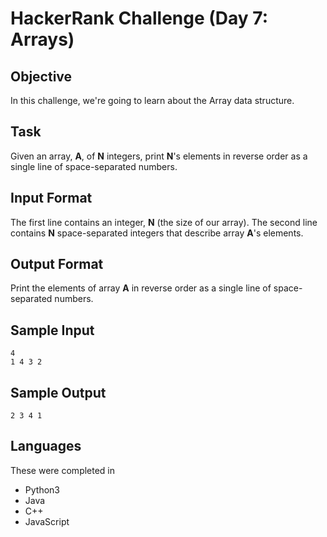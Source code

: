# HackerRank Challenge (Day 7: Arrays)

## Objective
In this challenge, we're going to learn about the Array data structure.

## Task
Given an array, **A**, of **N** integers, print **N**'s elements in reverse order as a single line of space-separated numbers.

## Input Format
The first line contains an integer, **N** (the size of our array).
The second line contains **N** space-separated integers that describe array **A**'s elements.

## Output Format
Print the elements of array **A** in reverse order as a single line of space-separated numbers.

## Sample Input
```
4
1 4 3 2
```

## Sample Output
```
2 3 4 1
```

## Languages
These were completed in
- Python3
- Java
- C++
- JavaScript
